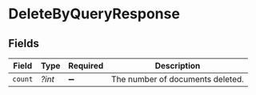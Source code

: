 # DeleteByQueryResponse


## Fields

| Field                            | Type                             | Required                         | Description                      |
| -------------------------------- | -------------------------------- | -------------------------------- | -------------------------------- |
| `count`                          | *?int*                           | :heavy_minus_sign:               | The number of documents deleted. |